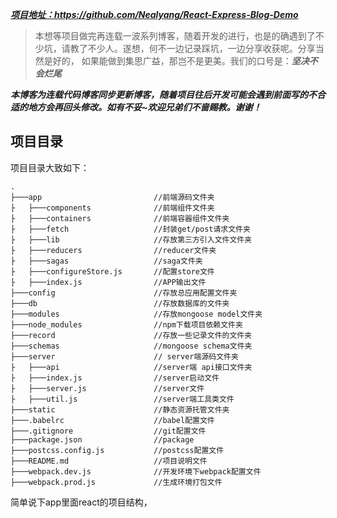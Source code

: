 

***[项目地址：](https://github.com/Nealyang/React-Express-Blog-Demo)https://github.com/Nealyang/React-Express-Blog-Demo***


> 本想等项目做完再连载一波系列博客，随着开发的进行，也是的确遇到了不少坑，请教了不少人。遂想，何不一边记录踩坑，一边分享收获呢。分享当然是好的，
如果能做到集思广益，那岂不是更美。我们的口号是：***坚决不会烂尾***

***本博客为连载代码博客同步更新博客，随着项目往后开发可能会遇到前面写的不合适的地方会再回头修改。如有不妥~欢迎兄弟们不啬赐教。谢谢！***

## 项目目录

项目目录大致如下：

```
.
├───app                         //前端源码文件夹
├   ├───components              //前端组件文件夹
├   ├───containers              //前端容器组件文件夹
├   ├───fetch                   //封装get/post请求文件夹
├   ├───lib                     //存放第三方引入文件文件夹
├   ├───reducers                //reducer文件夹
├   ├───sagas                   //saga文件夹
├   ├───configureStore.js       //配置store文件
├   ├───index.js                //APP输出文件
├───config                      //存放总应用配置文件夹
├───db                          //存放数据库的文件夹
├───modules                     //存放mongoose model文件夹
├───node_modules                //npm下载项目依赖文件夹
├───record                      //存放一些记录文件的文件夹
├───schemas                     //mongoose schema文件夹
├───server                      // server端源码文件夹
├   ├───api                     //server端 api接口文件夹
├   ├───index.js                //server启动文件
├   ├───server.js               //server文件
├   ├───util.js                 //server端工具类文件
├───static                      //静态资源托管文件夹
├───.babelrc                    //babel配置文件
├───.gitignore                  //git配置文件
├───package.json                //package
├───postcss.config.js           //postcss配置文件
├───README.md                   //项目说明文件
├───webpack.dev.js              //开发环境下webpack配置文件
├───webpack.prod.js             //生成环境打包文件
```
简单说下app里面react的项目结构，
